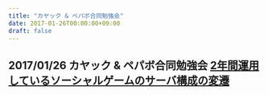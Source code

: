 ```yaml
---
title: "カヤック & ペパボ合同勉強会"
date: 2017-01-26T00:00:00+09:00
draft: false
---
```


## 2017/01/26 カヤック & ペパボ合同勉強会 [2年間運用しているソーシャルゲームのサーバ構成の変遷](https://speakerdeck.com/tkuchiki/2nian-jian-yun-yong-siteirusosiyarugemufalsesabagou-cheng-falsebian-qian)

<div style="width: 50%">
<script async class="speakerdeck-embed" data-id="2faa7fdedf3648d5b832cd53bb810e48" data-ratio="1.33333333333333" src="//speakerdeck.com/assets/embed.js"></script>
</div>
